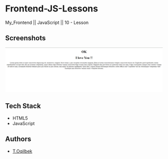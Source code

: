 # Frontend-JS-Lessons
My_Frontend || JavaScript || 10 - Lesson

## Screenshots

![Lesson - 10](./img/img.jpg)

## Tech Stack

- HTML5
- JavaScript

## Authors

- [T.Oqilbek](https://www.github.com/tolqinov-o)